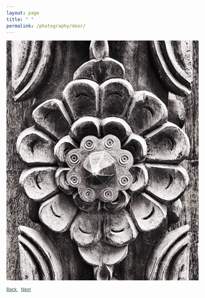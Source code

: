 ```yaml
---
layout: page
title: " "
permalink: /photography/door/
---
```


<img alt="Photograph" align="middle" src="/assets/pers-door.jpg">

<a style="color:DarkSlateGray" align="right" href="{{site.url}}/photography/beach"> <small> Back </small> </a>
&nbsp;
<a style="color:DarkSlateGray" align="right" href="{{site.url}}/photography/oregon"> <small> Next </small> </a>